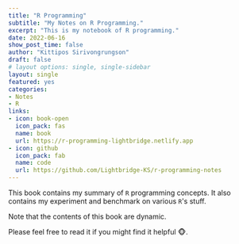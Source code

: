 ```yaml
---
title: "R Programming"
subtitle: "My Notes on R Programming."
excerpt: "This is my notebook of R programming."
date: 2022-06-16
show_post_time: false
author: "Kittipos Sirivongrungson"
draft: false
# layout options: single, single-sidebar
layout: single
featured: yes
categories:
- Notes
- R
links:
- icon: book-open
  icon_pack: fas
  name: book
  url: https://r-programming-lightbridge.netlify.app
- icon: github
  icon_pack: fab
  name: code
  url: https://github.com/Lightbridge-KS/r-programming-notes
---
```


This book contains my summary of `R` programming concepts. It also contains my experiment and benchmark on various `R`'s stuff.

Note that the contents of this book are dynamic. 

Please feel free to read it if you might find it helpful 🐵. 